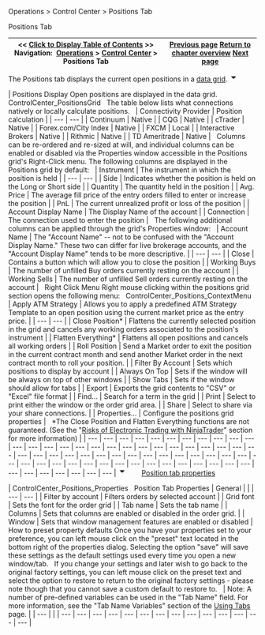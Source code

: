 ﻿
Operations \> Control Center \> Positions Tab

Positions Tab

| \<\< [Click to Display Table of Contents](positions_tab.md) \>\> **Navigation:**     [Operations](operations.md) \> [Control Center](control_center.md) \> Positions Tab | [Previous page](executions_tab.md) [Return to chapter overview](control_center.md) [Next page](accounts_tab.md) |
| --- | --- |
The Positions tab displays the current open positions in a [data grid](data_grids.md).
![tog_minus](tog_minus.gif)

| Positions Display Open positions are displayed in the data grid.   ControlCenter_PositionsGrid   The table below lists what connections natively or locally calculate positions.     | Connectivity Provider | Position calculation | | --- | --- | | Continuum | Native | | CQG | Native | | cTrader | Native | | Forex.com/City Index | Native | | FXCM | Local | | Interactive Brokers | Native | | Rithmic | Native | | TD Ameritrade | Native |      Columns can be re\-ordered and re\-sized at will, and individual columns can be enabled or disabled via the Properties window accessible in the Positions grid's Right\-Click menu. The following columns are displayed in the Positions grid by default:     | Instrument | The instrument in which the position is held | | --- | --- | | Side | Indicates whether the position is held on the Long or Short side | | Quantity | The quantity held in the position | | Avg. Price | The average fill price of the entry orders filled to enter or increase the position | | PnL | The current unrealized profit or loss of the position | | Account Display Name | The Display Name of the account | | Connection | The connection used to enter the position |      The following additional columns can be applied through the grid's Properties window:     | Account Name | The "Account Name" \-\- not to be confused with the "Account Display Name." These two can differ for live brokerage accounts, and the "Account Display Name" tends to be more descriptive. | | --- | --- | | Close | Contains a button which will allow you to close the position | | Working Buys | The number of unfilled Buy orders currently resting on the account | | Working Sells | The number of unfilled Sell orders currently resting on the account |      Right Click Menu Right mouse clicking within the positions grid section opens the following menu:   ControlCenter_Positions_ContextMenu     | Apply ATM Strategy | Allows you to apply a predefined ATM Strategy Template to an open position using the current market price as the entry price. | | --- | --- | | Close Position\* | Flattens the currently selected position in the grid and cancels any working orders associated to the position's instrument | | Flatten Everything\* | Flattens all open positions and cancels all working orders | | Roll Position | Send a Market order to exit the position in the current contract month and send another Market order in the next contract month to roll your position. | | Filter By Account | Sets which positions to display by account | | Always On Top | Sets if the window will be always on top of other windows | | Show Tabs | Sets if the window should allow for tabs | | Export | Exports the grid contents to "CSV" or "Excel" file format | | Find... | Search for a term in the grid | | Print | Select to print either the window or the order grid area. | | Share | Select to share via your share connections. | | Properties... | Configure the positions grid properties |      \*The Close Position and Flatten Everything functions are not guaranteed. (See the "[Risks of Electronic Trading with NinjaTrader](risks_of_electronic_trading_wi.md)" section for more information) |
| --- | --- | --- | --- | --- | --- | --- | --- | --- | --- | --- | --- | --- | --- | --- | --- | --- | --- | --- | --- | --- | --- | --- | --- | --- | --- | --- | --- | --- | --- | --- | --- | --- | --- | --- | --- | --- | --- | --- | --- | --- | --- | --- | --- | --- | --- | --- | --- | --- | --- | --- | --- | --- | --- | --- | --- | --- | --- | --- | --- | --- | --- | --- | --- | --- |
![tog_minus](tog_minus.gif)        [Position tab properties](javascript:HMToggle('toggle','PositionTabProperties','PositionTabProperties_ICON'))

| ControlCenter_Positions_Properties   Position Tab Properties   | General |  | | --- | --- | | Filter by account | Filters orders by selected account | | Grid font | Sets the font for the order grid | | Tab name | Sets the tab name | | Columns | Sets that columns are enabled or disabled in the order grid. | | Window | Sets that window management features are enabled or disabled |      How to preset property defaults Once you have your properties set to your preference, you can left mouse click on the "preset" text located in the bottom right of the properties dialog. Selecting the option "save" will save these settings as the default settings used every time you open a new window/tab.   If you change your settings and later wish to go back to the original factory settings, you can left mouse click on the preset text and select the option to restore to return to the original factory settings \- please note though that you cannot save a custom default to restore to.     | Note: A number of pre\-defined variables can be used in the "Tab Name" field. For more information, see the "Tab Name Variables" section of the [Using Tabs](using_tabs.md) page. | | --- | |
| --- | --- | --- | --- | --- | --- | --- | --- | --- | --- | --- | --- | --- | --- |

